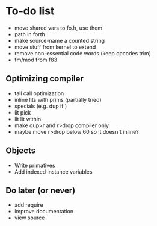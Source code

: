 # To-do list

* move shared vars to fo.h, use them
* path in forth
* make source-name a counted string
* move stuff from kernel to extend
* remove non-essential code words (keep opcodes trim)
* fm/mod from f83

## Optimizing compiler

* tail call optimization
* inline lits with prims (partially tried)
* specials (e.g. dup if )
* lit pick
* lit lit within
* make dup>r and r>drop compiler only
* maybe move r>drop below 60 so it doesn't inline?

## Objects

* Write primatives
* Add indexed instance variables

## Do later (or never)

* add require
* improve documentation
* view source
